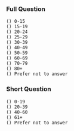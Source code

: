 ### Full Question
    () 0-15
    () 15-19
    () 20-24
    () 25-29
    () 30-39
    () 40-49
    () 50-59
    () 60-69
    () 70-79
    () 80+
    () Prefer not to answer

### Short Question
    () 0-19
    () 20-39
    () 40-60
    () 61+
    () Prefer not to answer
